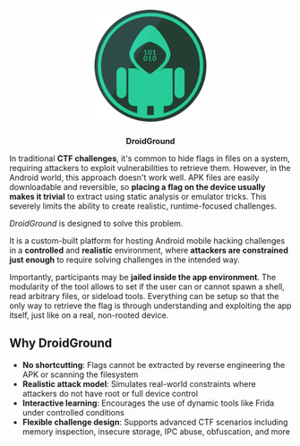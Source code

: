 <h1 align="center">
  <br>
    <img src="./logo.png" alt= "droidground" width="200px">
</h1>
<p align="center">
    <b>DroidGround</b>
<p>

In traditional **CTF challenges**, it's common to hide flags in files on a system, requiring attackers to exploit vulnerabilities to retrieve them. However, in the Android world, this approach doesn't work well. APK files are easily downloadable and reversible, so **placing a flag on the device usually makes it trivial** to extract using static analysis or emulator tricks. This severely limits the ability to create realistic, runtime-focused challenges.

*DroidGround* is designed to solve this problem.

It is a custom-built platform for hosting Android mobile hacking challenges in a **controlled** and **realistic** environment, where **attackers are constrained just enough** to require solving challenges in the intended way.

Importantly, participants may be **jailed inside the app environment**. The modularity of the tool allows to set if the user can or cannot spawn a shell, read arbitrary files, or sideload tools. Everything can be setup so that the only way to retrieve the flag is through understanding and exploiting the app itself, just like on a real, non-rooted device.

## Why DroidGround

- **No shortcutting**: Flags cannot be extracted by reverse engineering the APK or scanning the filesystem
- **Realistic attack model**: Simulates real-world constraints where attackers do not have root or full device control
- **Interactive learning**: Encourages the use of dynamic tools like Frida under controlled conditions
- **Flexible challenge design**: Supports advanced CTF scenarios including memory inspection, insecure storage, IPC abuse, obfuscation, and more